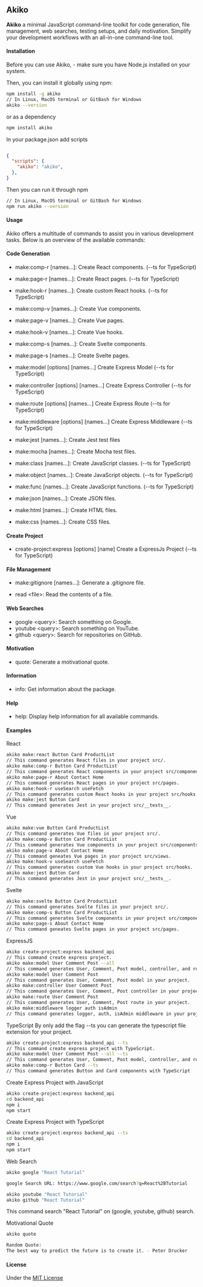## Akiko

**Akiko** a minimal JavaScript command-line toolkit for code generation, file management, web searches, testing setups, and daily motivation. Simplify your development workflows with an all-in-one command-line tool.

#### Installation

Before you can use Akiko, - make sure you have Node.js installed on your system.

Then, you can install it globally using npm:

```bash
npm install -g akiko
// In Linux, MacOS terminal or GitBash for Windows
akiko --version
```

or as a dependency

```bash
npm install akiko
```

In your package.json add scripts

```json

{
  "scripts": {
    "akiko": "akiko",
  },
}

```
Then you can run it through npm

```bash
// In Linux, MacOS terminal or GitBash for Windows
npm run akiko --version

```

#### Usage

Akiko offers a multitude of commands to assist you in various development tasks. Below is an overview of the available commands:

#### Code Generation

- make:comp-r [names...]: Create React components. (--ts for TypeScript)
- make:page-r [names...]: Create React pages. (--ts for TypeScript)
- make:hook-r [names...]: Create custom React hooks. (--ts for TypeScript)

- make:comp-v [names...]: Create Vue components.
- make:page-v [names...]: Create Vue pages.
- make:hook-v [names...]: Create Vue hooks.

- make:comp-s [names...]: Create Svelte components.
- make:page-s [names...]: Create Svelte pages.

- make:model [options] [names...]          Create Express Model (--ts for TypeScript)
- make:controller [options] [names...]     Create Express Controller (--ts for TypeScript)
- make:route [options] [names...]          Create Express Route (--ts for TypeScript)
- make:middleware [options] [names...]     Create Express Middleware (--ts for TypeScript)

- make:jest [names...]: Create Jest test files 
- make:mocha [names...]: Create Mocha test files.
- make:class [names...]: Create JavaScript classes. (--ts for TypeScript)
- make:object [names...]: Create JavaScript objects. (--ts for TypeScript)
- make:func [names...]: Create JavaScript functions.  (--ts for TypeScript)
- make:json [names...]: Create JSON files.
- make:html [names...]: Create HTML files.
- make:css [names...]: Create CSS files.

#### Create Project

- create-project:express [options] [name]  Create a ExpressJs Project (--ts for TypeScript)

#### File Management

- make:gitignore [names...]: Generate a .gitignore file.

- read &lt;file>: Read the contents of a file.

#### Web Searches

- google &lt;query>: Search something on Google.
- youtube &lt;query>: Search something on YouTube.
- github &lt;query>: Search for repositories on GitHub.

#### Motivation

- quote: Generate a motivational quote.

#### Information

- info: Get information about the package.

#### Help

- help: Display help information for all available commands.

#### Examples

React

```bash
akiko make:react Button Card ProductList
// This command generates React files in your project src/.
akiko make:comp-r Button Card ProductList
// This command generates React components in your project src/components.
akiko make:page-r About Contact Home
// This command generates React pages in your project src/pages.
akiko make:hook-r useSearch useFetch
// This command generates custom React hooks in your project src/hooks.
akiko make:jest Button Card
// This command generates Jest in your project src/__tests__.
```

Vue

```bash
akiko make:vue Button Card ProductList
// This command generates Vue files in your project src/.
akiko make:comp-v Button Card ProductList
// This command generates Vue components in your project src/components.
akiko make:page-v About Contact Home
// This command geneates Vue pages in your project src/views.
akiko make:hook-v useSearch useFetch
// This command generates custom Vue hooks in your project src/hooks.
akiko make:jest Button Card
// This command generates Jest in your project src/__tests__.
```

Svelte

```bash
akiko make:svelte Button Card ProductList
// This command generates Svelte files in your project src/.
akiko make:comp-s Button Card ProductList
// This command generates Svelte components in your project src/components.
akiko make:page-s About Contact Home
// This command geneates Svelte pages in your project src/pages.
```

ExpressJS

```bash
akiko create-project:express backend_api
// This command create express project.
akiko make:model User Comment Post --all
// This command generates User, Comment, Post model, controller, and route in your project.
akiko make:model User Comment Post
// This command generates User, Comment, Post model in your project.
akiko make:controller User Comment Post
// This command generates User, Comment, Post controller in your project.
akiko make:route User Comment Post
// This command generates User, Comment, Post route in your project.
akiko make:middleware logger auth isAdmin
// This command generates logger, auth, isAdmin middleware in your project.
```

TypeScript
By only add the flag --ts you can generate the typescript file extension for your project.

```bash
akiko create-project:express backend_api --ts
// This command create express project with TypeScript.
akiko make:model User Comment Post --all --ts 
// This command generates User, Comment, Post model, controller, and route in your project with TypeScript.
akiko make:comp-r Button Card --ts
// This command generates Button and Card components with TypeScript
```

Create Express Project with JavaScript

```bash
akiko create-project:express backend_api
cd backend_api
npm i
npm start
```

Create Express Project with TypeScript

```bash
akiko create-project:express backend_api --ts
cd backend_api
npm i
npm start
```

Web Search

```bash
akiko google "React Tutorial"

google Search URL: https://www.google.com/search?q=React%2BTutorial

akiko youtube "React Tutorial"
akiko github "React Tutorial"
```

This command search "React Tutorial" on (google, youtube, github) search.

Motivational Quote

```bash
akiko quote

Random Quote:
The best way to predict the future is to create it. - Peter Drucker

```

#### License

Under the [MIT License](LICENSE)